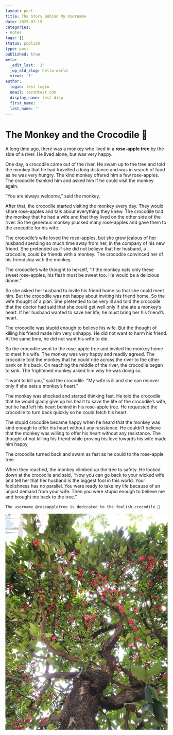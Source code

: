 ```yaml
---
layout: post
title: The Story Behind My Username
date: 2025-07-19
categories:
- notes
tags: []
status: publish
type: post
published: true
meta:
  _edit_last: '1'
  _wp_old_slug: hello-world
  views: '1'
author:
  login: test login
  email: test@test.com
  display_name: test disp
  first_name: ''
  last_name: ''
---
```


# The Monkey and the Crocodile 🐊 

A long time ago, there was a monkey who lived in a **rose-apple tree** by the side of a river. He lived alone, but was very happy.

One day, a crocodile came out of the river. He swam up to the tree and told the monkey that he had travelled a long distance and was in search of food as he was very hungry. The kind monkey offered him a few rose-apples. The crocodile thanked him and asked him if he could visit the monkey again.

“You are always welcome,” said the monkey.

After that, the crocodile started visiting the monkey every day. They would share rose-apples and talk about everything they knew. The crocodile told the monkey that he had a wife and that they lived on the other side of the river. So the generous monkey plucked many rose-apples and gave them to the crocodile for his wife.

The crocodile’s wife loved the rose-apples, but she grew jealous of her husband spending so much time away from her, in the company of his new friend. She pretended as if she did not believe that her husband, a crocodile, could be friends with a monkey. The crocodile convinced her of his friendship with the monkey.

The crocodile’s wife thought to herself, “If the monkey eats only these sweet rose-apples, his flesh must be sweet too. He would be a delicious dinner.”

So she asked her husband to invite his friend home so that she could meet him. But the crocodile was not happy about inviting his friend home. So the wife thought of a plan. She pretended to be very ill and told the crocodile that the doctor had said that she could get well only if she ate a monkey’s heart. If her husband wanted to save her life, he must bring her his friend’s heart.

The crocodile was stupid enough to believe his wife. But the thought of killing his friend made him very unhappy. He did not want to harm his friend. At the same time, he did not want his wife to die.

So the crocodile went to the rose-apple tree and invited the monkey home to meet his wife. The monkey was very happy and readily agreed. The crocodile told the monkey that he could ride across the river to the other bank on his back. On reaching the middle of the river, the crocodile began to sink. The frightened monkey asked him why he was doing so.

“I want to kill you,” said the crocodile. “My wife is ill and she can recover only if she eats a monkey’s heart.”

The monkey was shocked and started thinking fast. He told the crocodile that he would gladly give up his heart to save the life of the crocodile’s wife, but he had left his heart behind in his rose-apple tree. He requested the crocodile to turn back quickly so he could fetch his heart.

The stupid crocodile became happy when he heard that the monkey was kind enough to offer his heart without any resistance. He couldn’t believe that the monkey was willing to offer his heart without any resistance. The thought of not killing his friend while proving his love towards his wife made him happy.

The crocodile turned back and swam as fast as he could to the rose-apple tree.

When they reached, the monkey climbed up the tree to safety. He looked down at the crocodile and said, “Now you can go back to your wicked wife and tell her that her husband is the biggest fool in this world. Your foolishness has no parallel. You were ready to take my life because of an unjust demand from your wife. Then you were stupid enough to believe me and brought me back to the tree.”

```
The username @rozeappletree is dedicated to the foolish crocodile 🐊
```

![rozeappletree](/images/personal/rozeappletree.jpeg)
